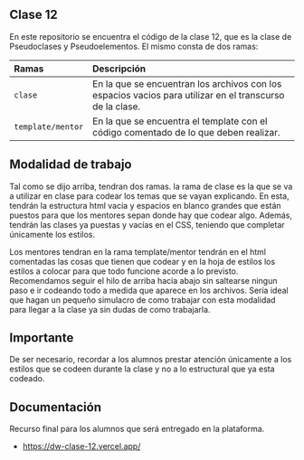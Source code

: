 ## Clase 12

En este repositorio se encuentra el código de la clase 12, que es la clase de Pseudoclases y Pseudoelementos.
El mismo consta de dos ramas:

| Ramas             | Descripción                                                                                              |
| :---------------- | :------------------------------------------------------------------------------------------------------- |
| `clase`           | En la que se encuentran los archivos con los espacios vacios para utilizar en el transcurso de la clase. |
| `template/mentor` | En la que se encuentra el template con el código comentado de lo que deben realizar.                     |

## Modalidad de trabajo

Tal como se dijo arriba, tendran dos ramas. la rama de clase es la que se va a utilizar en clase para codear los temas que se vayan explicando.
En esta, tendrán la estructura html vacía y espacios en blanco grandes que están puestos para que los mentores sepan donde hay que codear algo. Además, tendrán las clases ya puestas y vacías en el CSS, teniendo que completar únicamente los estilos.

Los mentores tendran en la rama template/mentor tendrán en el html comentadas las cosas que tienen que codear y en la hoja de estilos los estilos a colocar para que todo funcione acorde a lo previsto. Recomendamos seguir el hilo de arriba hacia abajo sin saltearse ningun paso e ir codeando todo a medida que aparece en los archivos.
Sería ideal que hagan un pequeño simulacro de como trabajar con esta modalidad para llegar a la clase ya sin dudas de como trabajarla.

## Importante

De ser necesario, recordar a los alumnos prestar atención únicamente a los estilos que se codeen durante la clase y no a lo estructural que ya esta codeado.

## Documentación

Recurso final para los alumnos que será entregado en la plataforma.

- https://dw-clase-12.vercel.app/
